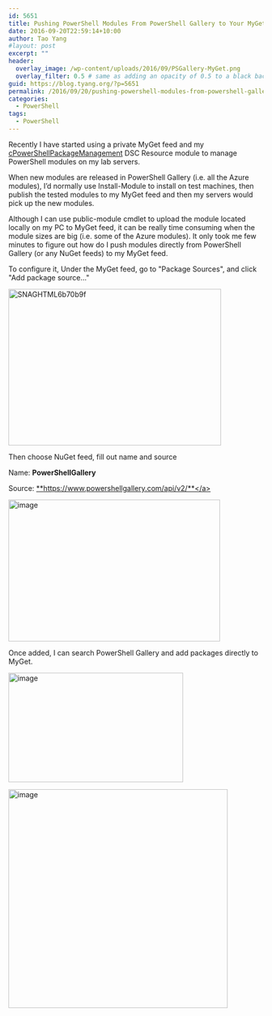 ```yaml
---
id: 5651
title: Pushing PowerShell Modules From PowerShell Gallery to Your MyGet Feeds Directly
date: 2016-09-20T22:59:14+10:00
author: Tao Yang
#layout: post
excerpt: ""
header:
  overlay_image: /wp-content/uploads/2016/09/PSGallery-MyGet.png
  overlay_filter: 0.5 # same as adding an opacity of 0.5 to a black background
guid: https://blog.tyang.org/?p=5651
permalink: /2016/09/20/pushing-powershell-modules-from-powershell-gallery-to-your-myget-feeds-directly/
categories:
  - PowerShell
tags:
  - PowerShell
---
```

Recently I have started using a private MyGet feed and my <a href="https://blog.tyang.org/2016/09/15/powershell-dsc-resource-for-managing-repositories-and-modules/">cPowerShellPackageManagement</a> DSC Resource module to manage PowerShell modules on my lab servers.

When new modules are released in PowerShell Gallery (i.e. all the Azure modules), I’d normally use Install-Module to install on test machines, then publish the tested modules to my MyGet feed and then my servers would pick up the new modules.

Although I can use public-module cmdlet to upload the module located locally on my PC to MyGet feed, it can be really time consuming when the module sizes are big (i.e. some of the Azure modules). It only took me few minutes to figure out how do I push modules directly from PowerShell Gallery (or any NuGet feeds) to my MyGet feed.

To configure it, Under the MyGet feed, go to "Package Sources", and click "Add package source…"

<a href="https://blog.tyang.org/wp-content/uploads/2016/09/SNAGHTML6b70b9f.png"><img style="background-image: none; padding-top: 0px; padding-left: 0px; display: inline; padding-right: 0px; border: 0px;" title="SNAGHTML6b70b9f" src="https://blog.tyang.org/wp-content/uploads/2016/09/SNAGHTML6b70b9f_thumb.png" alt="SNAGHTML6b70b9f" width="420" height="309" border="0" /></a>

Then choose NuGet feed, fill out name and source

Name: **PowerShellGallery**

Source: <a title="https://www.powershellgallery.com/api/v2/" href="https://www.powershellgallery.com/api/v2/">**https://www.powershellgallery.com/api/v2/**</a>

<a href="https://blog.tyang.org/wp-content/uploads/2016/09/image-5.png"><img style="background-image: none; padding-top: 0px; padding-left: 0px; display: inline; padding-right: 0px; border: 0px;" title="image" src="https://blog.tyang.org/wp-content/uploads/2016/09/image_thumb-5.png" alt="image" width="418" height="280" border="0" /></a>

Once added, I can search PowerShell Gallery and add packages directly to MyGet.

<a href="https://blog.tyang.org/wp-content/uploads/2016/09/image-6.png"><img style="background-image: none; padding-top: 0px; padding-left: 0px; display: inline; padding-right: 0px; border: 0px;" title="image" src="https://blog.tyang.org/wp-content/uploads/2016/09/image_thumb-6.png" alt="image" width="345" height="216" border="0" /></a>

<a href="https://blog.tyang.org/wp-content/uploads/2016/09/image-7.png"><img style="background-image: none; padding-top: 0px; padding-left: 0px; display: inline; padding-right: 0px; border: 0px;" title="image" src="https://blog.tyang.org/wp-content/uploads/2016/09/image_thumb-7.png" alt="image" width="433" height="432" border="0" /></a>